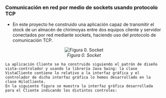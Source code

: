 ### Comunicación en red por medio de sockets usando protocolo TCP

- En este proyecto he construido una aplicación capaz de transmitir el stock de un almacén de chirimoyas entre dos equipos cliente y servidor conectados por red mediante sockets, haciendo uso del protocolo de comunicación TCP.
<p align="center">
  <img src="https://raw.githubusercontent.com/hotomol/sockets/master/Images/socket.png?raw=true" alt="Figura 0. Socket">
  <br><i>Figura 0. Socket</i>
</p>

	La aplicación Cliente se ha construido siguiendo el patrón de diseño vista-controlador y usando la librería Java Swing: la clase VistaCliente contiene lo relativo a la interfaz gráfica y el controlador de dicha interfaz gráfica lo hemos desarrollado en la clase HiloCliente.
	En la siguiente figura se muestra la interfaz gráfica desarrollada para el Cliente indicando los distintos controles:

